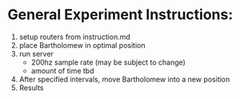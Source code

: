 # General Experiment Instructions:
1. setup routers from instruction.md
2. place Bartholomew in optimal position
3. run server
	- 200hz sample rate (may be subject to change)
	- amount of time tbd
4. After specified intervals, move Bartholomew into a new position
5. Results
